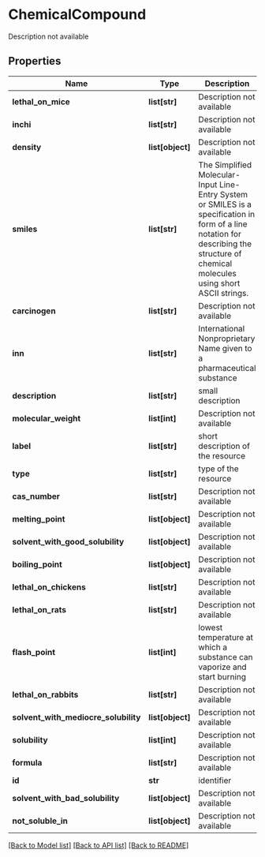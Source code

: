 # ChemicalCompound

Description not available
## Properties
Name | Type | Description | Notes
------------ | ------------- | ------------- | -------------
**lethal_on_mice** | **list[str]** | Description not available | [optional] 
**inchi** | **list[str]** | Description not available | [optional] 
**density** | **list[object]** | Description not available | [optional] 
**smiles** | **list[str]** | The Simplified Molecular-Input Line-Entry System or SMILES is a specification in form of a line notation for describing the structure of chemical molecules using short ASCII strings. | [optional] 
**carcinogen** | **list[str]** | Description not available | [optional] 
**inn** | **list[str]** | International Nonproprietary Name given to a pharmaceutical substance | [optional] 
**description** | **list[str]** | small description | [optional] 
**molecular_weight** | **list[int]** | Description not available | [optional] 
**label** | **list[str]** | short description of the resource | [optional] 
**type** | **list[str]** | type of the resource | [optional] 
**cas_number** | **list[str]** | Description not available | [optional] 
**melting_point** | **list[object]** | Description not available | [optional] 
**solvent_with_good_solubility** | **list[object]** | Description not available | [optional] 
**boiling_point** | **list[object]** | Description not available | [optional] 
**lethal_on_chickens** | **list[str]** | Description not available | [optional] 
**lethal_on_rats** | **list[str]** | Description not available | [optional] 
**flash_point** | **list[int]** | lowest temperature at which a substance can vaporize and start burning | [optional] 
**lethal_on_rabbits** | **list[str]** | Description not available | [optional] 
**solvent_with_mediocre_solubility** | **list[object]** | Description not available | [optional] 
**solubility** | **list[int]** | Description not available | [optional] 
**formula** | **list[str]** | Description not available | [optional] 
**id** | **str** | identifier | [optional] 
**solvent_with_bad_solubility** | **list[object]** | Description not available | [optional] 
**not_soluble_in** | **list[object]** | Description not available | [optional] 

[[Back to Model list]](../README.md#documentation-for-models) [[Back to API list]](../README.md#documentation-for-api-endpoints) [[Back to README]](../README.md)



